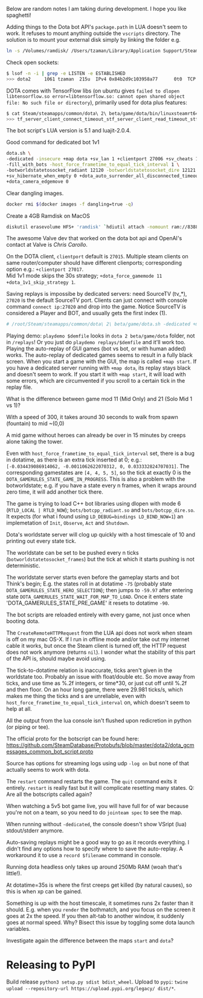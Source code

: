 Below are random notes I am taking during development. I hope you like spaghetti!

Adding things to the Dota bot API's `package.path` in LUA doesn't seem to work. It refuses to
mount anything outside the `vscripts` directory. The solution is to mount your external disk simply
by linking the folder e.g.
```sh
ln -s /Volumes/ramdisk/ /Users/tzaman/Library/Application Support/Steam/SteamApps/common/dota 2 beta/game/dota/scripts/vscripts
```


Check open sockets:
```sh
$ lsof -n -i | grep -e LISTEN -e ESTABLISHED
>>> dota2     1061 tzaman  215u  IPv4 0x84b2d9c103958a77      0t0  TCP *:12120 (LISTEN)
```

DOTA comes with TensorFlow libs (on ubuntu gives `failed to dlopen libtensorflow.so error=libtensorflow.so: cannot open shared object file: No such file or directory`), primarily used for dota plus features:

```sh
$ cat Steam/steamapps/common/dota\ 2\ beta/game/dota/bin/linuxsteamrt64/libserver.so | grep -a tensorflow
>>> tf_server_client_connect_timeout_stf_server_client_read_timeout_stf_server_client_write_timeout_stf_server_stats_spew_interval_sdota_suggest_spew_pregame_itemsdota_suggest_spew_win_probabilitydota_suggest_spew_win_probability_chatdota_suggest_pregame_items_reductiondota_suggest_pregame_items_thresholddota_suggest_item_sequence_allow_thresholddota_suggest_item_sequence_threshold_startdota_suggest_item_sequence_threshold_fulldota_suggest_item_sequence_other_option_multiplierdota_suggest_item_sequence_dupe_multiplierdota_suggest_lane_trilane_penaltydota_suggest_win_probability_interval
```

The bot script's LUA version is 5.1 and luajit-2.0.4.

Good command for dedicated bot 1v1
```sh
dota.sh \
-dedicated -insecure +map dota +sv_lan 1 +clientport 27006 +sv_cheats 1 \
-fill_with_bots -host_force_frametime_to_equal_tick_interval 1 \
-botworldstatetosocket_radiant 12120 -botworldstatetosocket_dire 12121 -botworldstatetosocket_frames 5 -botworldstatesocket_threaded \
+sv_hibernate_when_empty 0 +dota_auto_surrender_all_disconnected_timeout 180 +host_timescale 1 \
+dota_camera_edgemove 0
```

Clear dangling images.
```sh
docker rmi $(docker images -f dangling=true -q)
```

Create a 4GB Ramdisk on MacOS
```sh
diskutil erasevolume HFS+ 'ramdisk' `hdiutil attach -nomount ram://8388608`
```

The awesome Valve dev that worked on the dota bot api and OpenAI's contact at Valve is _Chris Carollo_.

On the DOTA client, `clientport` default is `27015`. Multiple steam clients on same router/computer should
have different clienports; corresponding option e.g.: `+clientport 27017`.
\
Mid 1v1 mode skips the 30s strategy; `+dota_force_gamemode 11 +dota_1v1_skip_strategy 1`.

Saving replays is impossibe by dedicated servers: need SourceTV (tv_*), `27020` is the default SourceTV port.
Clients can just connect with console command `connect ip:27020` and drop into the game.
Notice SourceTV is considered a Player and BOT, and usually gets the first index (1).

```sh
# /root/Steam/steamapps/common/dota\ 2\ beta/game/dota.sh -dedicated +map dota +sv_lan 1 +sv_hibernate_when_empty 0 +dota_auto_surrender_all_disconnected_timeout 180 +tv_enable 1 +tv_autorecord 1 +tv_dota_auto_record_stressbots 1 +tv_delay 0 +dota_force_gamemode 11 +dota_force_upload_match_stats 1
```
Playing demo: `playdemo $demfile` looks in `dota 2 beta/game/dota` folder, not in `/replays`!
Or you just do `playdemo replays/$demfile` and it'll work too.
Playing the auto-replay of GUI games (bot vs bot, or with human added) works. The auto-replay
of dedicated games seems to result in a fully black screen.
When you start a game with the GUI, the map is called `+map start`. If you have a dedicated
server running with `+map dota`, its replay stays black and doesn't seem to work. If you start it
with `+map start`, it will load with some errors, which are circumvented if you scroll to a certain
tick in the replay file.

What is the difference between game mod 11 (Mid Only) and 21 (Solo Mid 1 vs 1)?

With a speed of 300, it takes around 30 seconds to walk from spawn (fountain) to mid ~(0,0)

A mid game without heroes can already be over in 15 minutes by creeps alone taking the tower.

Even with `host_force_frametime_to_equal_tick_interval` set, there is a bug in dotatime, as there
is an extra tick inserted at 0; e.g.: `[-0.034439086914062, -0.0011062622070312, 0, 0.033332824707031]`.
The corresponding gamestates are `[4, 4, 5, 5]`, so the tick at exactly 0 is the `DOTA_GAMERULES_STATE_GAME_IN_PROGRESS`.
This is also a problem with the botworldstate; e.g. if you have a state every n frames, when it wraps
around zero time, it will add another tick there.

The game is trying to load C++ bot libraries using
dlopen with mode 6 (`RTLD_LOCAL | RTLD_NOW`); `bots/botcpp_radiant.so` and `bots/botcpp_dire.so`.
It expects (for what i found using `LD_DEBUG=bindings LD_BIND_NOW=1`) an implemetation of `Init`,
`Observe`, `Act` and `Shutdown`.

Dota's worldstate server will clog up quickly with a host timescale of 10 and printing out every state
tick.

The worldstate can be set to be pushed every n ticks (`botworldstatetosocket_frames`) but the
tick at which it starts pushing is not deterministic.

The worldstate server starts even before the gameplay starts and bot Think's begin;
E.g. the states roll in at  dotatime `-75` (probably state `DOTA_GAMERULES_STATE_HERO_SELECTION`);
then jumps to `-59.97` after entering state `DOTA_GAMERULES_STATE_WAIT_FOR_MAP_TO_LOAD`.
Once it enters state 'DOTA_GAMERULES_STATE_PRE_GAME' it resets to dotatime `-90`.

The bot scripts are reloaded entirely with every game, not just once when booting dota.

The `CreateRemoteHTTPRequest` from the LUA api does not work when steam is off on my mac OS-X.
If I run in offline mode and/or take out my internet cable it works, but once the Steam client is
turned off, the HTTP request does not work anymore (returns `nil`). I wonder what the stability of
this part of the API is, should maybe avoid using.


The tick-to-dotatime relation is inaccurate, ticks aren't given in the worldstate too. Probably
an issue with float/double etc. So move away from ticks, and use time as %.2f integers, or time*30,
or just cut off until %.2f and then floor. On an hour long game, there were 29.981 ticks/s, which
makes me thing the ticks and s are unreliable, even with `host_force_frametime_to_equal_tick_interval` on,
which doesn't seem to help at all.

All the output from the lua console isn't flushed upon redicretion in python (or piping or tee).

The official proto for the botscript can be found here:
https://github.com/SteamDatabase/Protobufs/blob/master/dota2/dota_gcmessages_common_bot_script.proto

Source has options for streaming logs using udp `-log on` but none of that actually seems to work
with dota.

The `restart` command restarts the game. The `quit` command exits it entirely. `restart` is really
fast but it will complicate resetting many states. Q: Are all the botscripts called again?

When watching a 5v5 bot game live, you will have full for of war because you're not on a team,
so you need to do `jointeam spec` to see the map.

When running without `-dedicated`, the console doesn't show VSript (lua) stdout/stderr anymore.

Auto-saving replays might be a good way to go as it records everything. I didn't find any options
how to specify where to save the auto-replay. A workaround it to use a `record $filename` command
in console.

Running dota headless only takes up around 250Mb RAM (woah that's little!).

At dotatime=35s is where the first creeps get killed (by natural causes), so this is when xp can be
gained.

Something is up with the host timescale, it sometimes runs 2x faster than it should. E.g. when
you `render` the bothmatch, and you focus on the screen it goes at 2x the speed. If you then alt-tab
to another window, it suddenly goes at normal speed. Why? Bisect this issue by toggling some
dota launch variables.

Investigate again the difference between the maps `start` and `dota`?

# Releasing to PyPI

Build release `python3 setup.py sdist bdist_wheel`.
Upload to `pypi`: `twine upload --repository-url https://upload.pypi.org/legacy/ dist/*`.